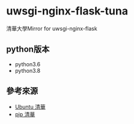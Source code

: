 # uwsgi-nginx-flask-tuna
清華大學Mirror for uwsgi-nginx-flask

## python版本
* python3.6
* python3.8

## 參考來源
* [Ubuntu 清華](https://mirror.tuna.tsinghua.edu.cn/help/ubuntu/)
* [pip 清華](https://mirror.tuna.tsinghua.edu.cn/help/pypi/)